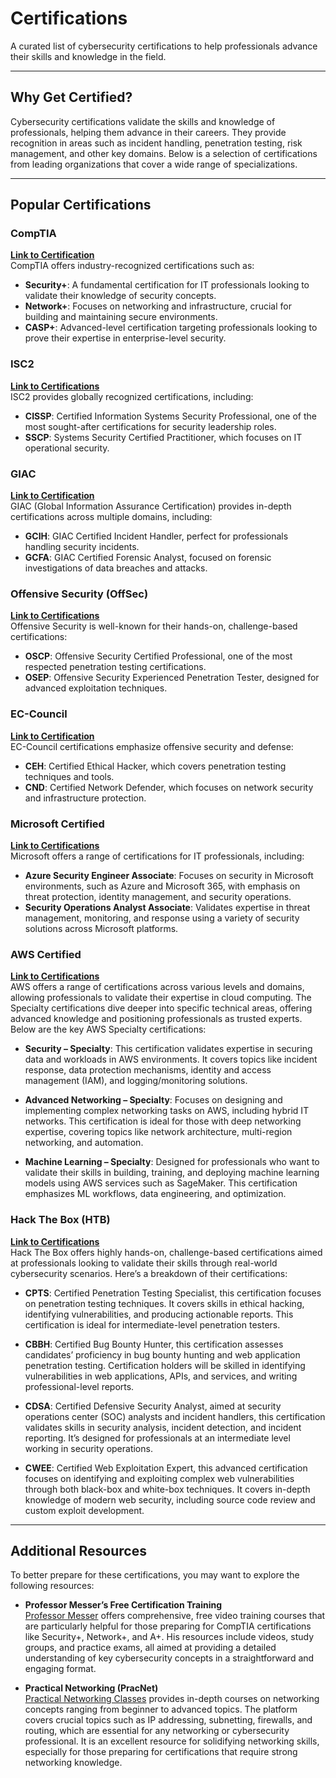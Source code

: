 # Certifications

A curated list of cybersecurity certifications to help professionals advance their skills and knowledge in the field.

---

## Why Get Certified?

Cybersecurity certifications validate the skills and knowledge of professionals, helping them advance in their careers. They provide recognition in areas such as incident handling, penetration testing, risk management, and other key domains. Below is a selection of certifications from leading organizations that cover a wide range of specializations.

---

## Popular Certifications

### CompTIA
**[Link to Certification](https://www.comptia.org/certifications)**  
CompTIA offers industry-recognized certifications such as:
- **Security+**: A fundamental certification for IT professionals looking to validate their knowledge of security concepts.
- **Network+**: Focuses on networking and infrastructure, crucial for building and maintaining secure environments.
- **CASP+**: Advanced-level certification targeting professionals looking to prove their expertise in enterprise-level security.

### ISC2
**[Link to Certifications](https://www.isc2.org/Certifications)**  
ISC2 provides globally recognized certifications, including:
- **CISSP**: Certified Information Systems Security Professional, one of the most sought-after certifications for security leadership roles.
- **SSCP**: Systems Security Certified Practitioner, which focuses on IT operational security.

### GIAC
**[Link to Certification](https://www.giac.org/certifications)**  
GIAC (Global Information Assurance Certification) provides in-depth certifications across multiple domains, including:
- **GCIH**: GIAC Certified Incident Handler, perfect for professionals handling security incidents.
- **GCFA**: GIAC Certified Forensic Analyst, focused on forensic investigations of data breaches and attacks.

### Offensive Security (OffSec)
**[Link to Certifications](https://www.offsec.com/courses-and-certifications/)**  
Offensive Security is well-known for their hands-on, challenge-based certifications:
- **OSCP**: Offensive Security Certified Professional, one of the most respected penetration testing certifications.
- **OSEP**: Offensive Security Experienced Penetration Tester, designed for advanced exploitation techniques.

### EC-Council
**[Link to Certification](https://www.eccouncil.org/programs/certified-ethical-hacker-ceh/)**  
EC-Council certifications emphasize offensive security and defense:
- **CEH**: Certified Ethical Hacker, which covers penetration testing techniques and tools.
- **CND**: Certified Network Defender, which focuses on network security and infrastructure protection.

### Microsoft Certified
**[Link to Certifications](https://learn.microsoft.com/en-us/credentials/browse/?credential_types=certification&subjects=security)**  
Microsoft offers a range of certifications for IT professionals, including:
- **Azure Security Engineer Associate**: Focuses on security in Microsoft environments, such as Azure and Microsoft 365, with emphasis on threat protection, identity management, and security operations.
- **Security Operations Analyst Associate**: Validates expertise in threat management, monitoring, and response using a variety of security solutions across Microsoft platforms.

### AWS Certified
**[Link to Certifications](https://aws.amazon.com/certification/)**  
AWS offers a range of certifications across various levels and domains, allowing professionals to validate their expertise in cloud computing. The Specialty certifications dive deeper into specific technical areas, offering advanced knowledge and positioning professionals as trusted experts. Below are the key AWS Specialty certifications:

- **Security – Specialty**: This certification validates expertise in securing data and workloads in AWS environments. It covers topics like incident response, data protection mechanisms, identity and access management (IAM), and logging/monitoring solutions.

- **Advanced Networking – Specialty**: Focuses on designing and implementing complex networking tasks on AWS, including hybrid IT networks. This certification is ideal for those with deep networking expertise, covering topics like network architecture, multi-region networking, and automation.

- **Machine Learning – Specialty**: Designed for professionals who want to validate their skills in building, training, and deploying machine learning models using AWS services such as SageMaker. This certification emphasizes ML workflows, data engineering, and optimization.

### Hack The Box (HTB)
**[Link to Certifications](https://academy.hackthebox.com/preview/certifications)**  
Hack The Box offers highly hands-on, challenge-based certifications aimed at professionals looking to validate their skills through real-world cybersecurity scenarios. Here’s a breakdown of their certifications:

- **CPTS**: Certified Penetration Testing Specialist, this certification focuses on penetration testing techniques. It covers skills in ethical hacking, identifying vulnerabilities, and producing actionable reports. This certification is ideal for intermediate-level penetration testers.
  
- **CBBH**: Certified Bug Bounty Hunter, this certification assesses candidates’ proficiency in bug bounty hunting and web application penetration testing. Certification holders will be skilled in identifying vulnerabilities in web applications, APIs, and services, and writing professional-level reports.
  
- **CDSA**: Certified Defensive Security Analyst, aimed at security operations center (SOC) analysts and incident handlers, this certification validates skills in security analysis, incident detection, and incident reporting. It’s designed for professionals at an intermediate level working in security operations.
  
- **CWEE**: Certified Web Exploitation Expert, this advanced certification focuses on identifying and exploiting complex web vulnerabilities through both black-box and white-box techniques. It covers in-depth knowledge of modern web security, including source code review and custom exploit development.

---

## Additional Resources

To better prepare for these certifications, you may want to explore the following resources:

- **Professor Messer’s Free Certification Training**  
   [Professor Messer](https://www.professormesser.com/) offers comprehensive, free video training courses that are particularly helpful for those preparing for CompTIA certifications like Security+, Network+, and A+. His resources include videos, study groups, and practice exams, all aimed at providing a detailed understanding of key cybersecurity concepts in a straightforward and engaging format.

- **Practical Networking (PracNet)**  
   [Practical Networking Classes](https://classes.pracnet.net/) provides in-depth courses on networking concepts ranging from beginner to advanced topics. The platform covers crucial topics such as IP addressing, subnetting, firewalls, and routing, which are essential for any networking or cybersecurity professional. It is an excellent resource for solidifying networking skills, especially for those preparing for certifications that require strong networking knowledge.
